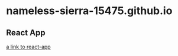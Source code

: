 # nameless-sierra-15475.github.io

## React App
[a link to react-app](https://nameless-sierra-15475.herokuapp.com/)

